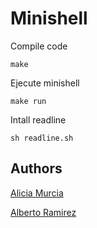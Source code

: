 # Minishell

Compile code
```shell
make
```
Ejecute minishell
```shell
make run
```
Intall readline
```shell
sh readline.sh
```

## Authors
[Alicia Murcia](https://github.com/aliciamurma)

[Alberto Ramirez](https://github.com/arsalas)